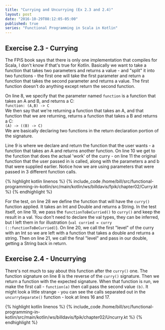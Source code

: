 ```yaml
---
title: "Currying and Uncurrying (Ex 2.3 and 2.4)"
layout: post
date: "2016-10-29T08:12:05-05:00"
published: true
series: "Functional Programming in Scala in Kotlin"	
---
```


## Exercise 2.3 - Currying

The FPiS book says that there is only one implementation that compiles for Scala, I don't know if
that's true for Kotlin. Basically we want to take a function that takes two parameters and returns a
value - and "split" it into two functions - the first one will take the first parameter and return a
function that takes the second parameter and returns a value. The first function doesn't do 
anything except return the second function.
 
On line 8, we specify that the parameter named `function` is a function that takes an A and B, and
returns a C: <br/>
`function: (A,B) -> C`<br/> 
We then say that we're returning a function that takes an A, and that function that we are
returning, returns a function that takes a B and returns a C:<br/>
`(A) -> ((B) -> C)`<br/>
We are basically declaring two functions in the return declaration portion of the signature.

Line 9 is where we declare and return the function that the user wants - a function that takes an A
and returns another function. On line 10 we get to the function that does the actual 'work' of the
curry - on line 11 the original function that the user passed in is called, along with the
parameters a and b that were supplied earlier. Notice how we are using parameters that were passed
in 3 different function calls.

{% highlight kotlin linenos %}
{% include_code /home/bill/src/functional-programming-in-kotlin/src/main/kotlin/ws/billdavis/fpik/chapter02/Curry.kt %}
{% endhighlight %}

For the test, on line 28 we define the function that will have the `curry()` function applied. It
takes an Int and Double and returns a String. In the test itself, on line 19, we pass the
`functionToBeCurried()` to `curry()` and keep the result in a val. You don't need to declare the val
types, they can be inferred, but I left them in for illustration (`val curried = curry
(::functionToBeCurried)`). On line 20, we call the first "level" of the curry with an Int so we are
left with a function that takes a double and returns a string. Then on line 21, we call the final
"level" and pass in our double, getting a String back in return.

## Exercise 2.4 - Uncurrying

There's not much to say about this function after the `curry()` one. The function signature on line
8 is the reverse of the `curry()` signature. Then we return a function with the expected signature.
When that function is run, we make the first call - `function(a)` then call pass the second value
`(b)`. It might look a little strange - you can see the calls separated out in the
`uncurrySeparate()` function - look at lines 16 and 17.

{% highlight kotlin linenos %}
{% include_code /home/bill/src/functional-programming-in-kotlin/src/main/kotlin/ws/billdavis/fpik/chapter02/Uncurry.kt %}
{% endhighlight %}


